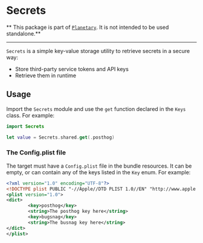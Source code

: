 # Secrets

** This package is part of [`Planetary`](https://github.com/planetary-social/planetary-ios). It is not intended to be used standalone.**

----

`Secrets` is a simple key-value storage utility to retrieve secrets in a secure way:

- Store third-party service tokens and API keys
- Retrieve them in runtime

## Usage

Import the `Secrets` module and use the `get` function declared in the `Keys` class. For example:

```swift
import Secrets

let value = Secrets.shared.get(.posthog)
```

### The Config.plist file

The target must have a `Config.plist` file in the bundle resources. It can be empty, or can contain any of the keys listed in the `Key` enum. For example:

```xml
<?xml version="1.0" encoding="UTF-8"?>
<!DOCTYPE plist PUBLIC "-//Apple//DTD PLIST 1.0//EN" "http://www.apple.com/DTDs/PropertyList-1.0.dtd">
<plist version="1.0">
<dict>
        <key>posthog</key>
        <string>The posthog key here</string>
        <key>bugsnag</key>
        <string>The busnag key here</string>
</dict>
</plist>
```
